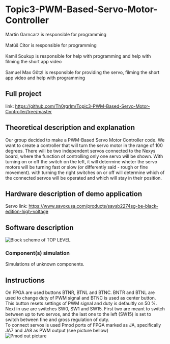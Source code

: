 # Topic3-PWM-Based-Servo-Motor-Controller

Martin Garncarz is responsible for programming\
\
Matúš Citor is responsible for programming\
\
Kamil Soukup is responsible for help with programming and help with filming the short app video\
\
Samuel Max Götzl is responsible for providing the servo, filming the short app video and help with programming

## Full project
link: https://github.com/Th0rgrlm/Topic3-PWM-Based-Servo-Motor-Controller/tree/master

## Theoretical description and explanation

Our group decided to make a PWM-Based Servo Motor Controller code. We want to create a controller that will turn the servo motor in the range of 100 degrees. There will be two independent servos connected to the Nexys board, where the function of controlling only one servo will be shown. With turning on or off the switch on the left, it will determine wheter the servo motors will be turning fast or slow (or differently said - rough or fine movement). with turning the right switches on or off will determine which of the connected servos will be operated and which will stay in their position.


## Hardware description of demo application
Servo link: https://www.savoxusa.com/products/savsb2274sg-be-black-edition-high-voltage


## Software description
<img src="http://3eb24.xf.cz/stranka/img/DE1_projekt_v1.png" alt="Block scheme of TOP LEVEL" />



### Component(s) simulation
Simulations of unknown components.

## Instructions
On FPGA are used buttons BTNR, BTNL and BTNC. BNTR and BTNL are used to change duty of PWM signal and BTNC is used as center button. This button resets settings of PWM signal and duty is defaultly on 50 %. \
Next in use are switches SW0, SW1 and SW15. First two are meant to switch between up to two servos, and the last one to the left (SW15) is set to switch between fine and gross regulation of duty.\
To connect servos is used Pmod ports of FPGA marked as JA, specifically JA7 and JA8 as PWM output (see picture bellow)\
<img src="https://digilent.com/reference/_media/reference/programmable-logic/nexys-a7/n4v.png?w=350&tok=bafdbd" alt="Pmod out picture" /> 
